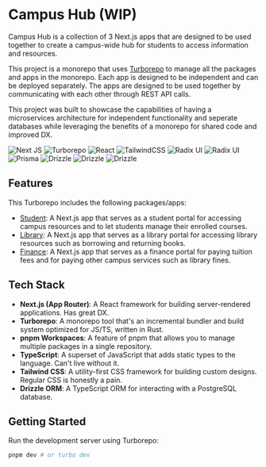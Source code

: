 # Campus Hub (WIP)

Campus Hub is a collection of 3 Next.js apps that are designed to be used together to create a campus-wide hub for students to access information and resources.

This project is a monorepo that uses [Turborepo](https://turbo.build//) to manage all the packages and apps in the monorepo. Each app is designed to be independent and can be deployed separately. The apps are designed to be used together by communicating with each other through REST API calls.

This project was built to showcase the capabilities of having a microservices architecture for independent functionality and seperate databases while leveraging the benefits of a monorepo for shared code and improved DX.

![Next JS](https://img.shields.io/badge/Next-black?style=for-the-badge&logo=next.js&logoColor=white)
![Turborepo](https://img.shields.io/badge/Turborepo-black?style=for-the-badge&logo=Turborepo&logoColor=white)
![React](https://img.shields.io/badge/react-black?style=for-the-badge&logo=react&logoColor=%2361DAFB)
![TailwindCSS](https://img.shields.io/badge/tailwindcss-black?style=for-the-badge&logo=tailwind-css&logoColor=2338B2AC)
![Radix UI](https://img.shields.io/badge/shadcn/ui-black?style=for-the-badge&logo=shadcnui&logoColor=white)
![Radix UI](https://img.shields.io/badge/radix-black?style=for-the-badge&logo=radix-ui&logoColor=white)
![Prisma](https://img.shields.io/badge/Prisma-black?style=for-the-badge&logo=Prisma&logoColor=white)
![Drizzle](https://img.shields.io/badge/Drizzle-black?style=for-the-badge&logo=Drizzle&logoColor=#CFF66C)
![Drizzle](https://img.shields.io/badge/Vercel-black?style=for-the-badge&logo=vercel&logoColor=white)
![Drizzle](https://img.shields.io/badge/Railway-black?style=for-the-badge&logo=Railway&logoColor=white)

## Features

This Turborepo includes the following packages/apps:

- [Student](/): A Next.js app that serves as a student portal for accessing campus resources and to let students manage their enrolled courses.
- [Library](/): A Next.js app that serves as a library portal for accessing library resources such as borrowing and returning books.
- [Finance](/): A Next.js app that serves as a finance portal for paying tuition fees and for paying other campus services such as library fines.

## Tech Stack

- **Next.js (App Router)**: A React framework for building server-rendered applications. Has great DX.
- **Turborepo**: A monorepo tool that's an incremental bundler and build system optimized for JS/TS, written in Rust.
- **pnpm Workspaces**: A feature of pnpm that allows you to manage multiple packages in a single repository.
- **TypeScript**: A superset of JavaScript that adds static types to the language. Can't live without it.
- **Tailwind CSS**: A utility-first CSS framework for building custom designs. Regular CSS is honestly a pain.
- **Drizzle ORM**: A TypeScript ORM for interacting with a PostgreSQL database.

## Getting Started

Run the development server using Turborepo:

```bash
pnpm dev # or turbo dev
```
